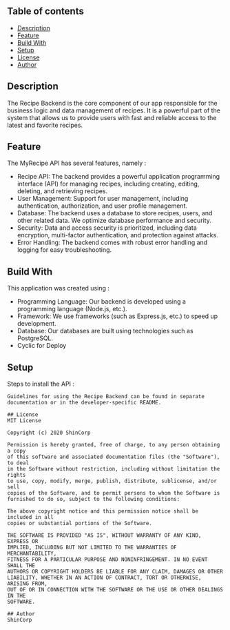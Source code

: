 ## Table of contents
* [Description](#description)
* [Feature](#feature)
* [Build With](#build-with)
* [Setup](#setup)
* [License](#license)
* [Author](#author)

## Description
The Recipe Backend is the core component of our app responsible for the business logic and data management of recipes. It is a powerful part of the system that allows us to provide users with fast and reliable access to the latest and favorite recipes.

## Feature
The MyRecipe API has several features, namely :
* Recipe API: The backend provides a powerful application programming interface (API) for managing recipes, including creating, editing, deleting, and retrieving recipes.
* User Management: Support for user management, including authentication, authorization, and user profile management. 
* Database: The backend uses a database to store recipes, users, and other related data. We optimize database performance and security.
* Security: Data and access security is prioritized, including data encryption, multi-factor authentication, and protection against attacks.
* Error Handling: The backend comes with robust error handling and logging for easy troubleshooting.
	
## Build With
This application was created using : 
* Programming Language: Our backend is developed using a programming language (Node.js, etc.).
* Framework: We use frameworks (such as Express.js, etc.) to speed up development.
* Database: Our databases are built using technologies such as PostgreSQL.
* Cyclic for Deploy

	
## Setup
Steps to install the API :

```
Guidelines for using the Recipe Backend can be found in separate documentation or in the developer-specific README.
```


```
## License
MIT License

Copyright (c) 2020 ShinCorp

Permission is hereby granted, free of charge, to any person obtaining a copy
of this software and associated documentation files (the "Software"), to deal
in the Software without restriction, including without limitation the rights
to use, copy, modify, merge, publish, distribute, sublicense, and/or sell
copies of the Software, and to permit persons to whom the Software is
furnished to do so, subject to the following conditions:

The above copyright notice and this permission notice shall be included in all
copies or substantial portions of the Software.

THE SOFTWARE IS PROVIDED "AS IS", WITHOUT WARRANTY OF ANY KIND, EXPRESS OR
IMPLIED, INCLUDING BUT NOT LIMITED TO THE WARRANTIES OF MERCHANTABILITY,
FITNESS FOR A PARTICULAR PURPOSE AND NONINFRINGEMENT. IN NO EVENT SHALL THE
AUTHORS OR COPYRIGHT HOLDERS BE LIABLE FOR ANY CLAIM, DAMAGES OR OTHER
LIABILITY, WHETHER IN AN ACTION OF CONTRACT, TORT OR OTHERWISE, ARISING FROM,
OUT OF OR IN CONNECTION WITH THE SOFTWARE OR THE USE OR OTHER DEALINGS IN THE
SOFTWARE.

## Author
ShinCorp
